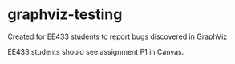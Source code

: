 graphviz-testing
================

Created for EE433 students to report bugs discovered in GraphViz

EE433 students should see assignment P1 in Canvas.
